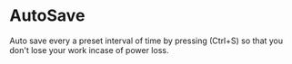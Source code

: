 # AutoSave
Auto save every a preset interval of time by pressing (Ctrl+S) so that you don't lose your work incase of power loss.
